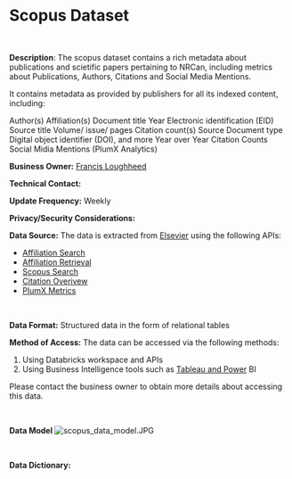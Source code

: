 # **Scopus Dataset**
<br>

**Description**:
The scopus dataset contains a rich metadata about publications and scietific papers pertaining to NRCan, including metrics about Publications, Authors, Citations and Social Media Mentions. 

It contains metadata as provided by publishers for all its indexed content, including:

Author(s)
Affiliation(s)
Document title
Year
Electronic identification (EID)
Source title
Volume/ issue/ pages
Citation count(s)
Source
Document type
Digital object identifier (DOI), and more
Year over Year Citation Counts
Social Midia Mentions (PlumX Analytics)
<br>

**Business Owner:**
[Francis Loughheed](mailto:francis.loughheed@canada.ca)
<br>

**Technical Contact:**
<br>


**Update Frequency:**
Weekly
<br>

**Privacy/Security Considerations:**
<br>

**Data Source:**
The data is extracted from [Elsevier](https://www.elsevier.com) using the following APIs:
- [Affiliation Search](https://dev.elsevier.com/documentation/AffiliationSearchAPI.wadl)
- [Affiliation Retrieval](https://dev.elsevier.com/documentation/AffiliationRetrievalAPI.wadl)
- [Scopus Search](https://dev.elsevier.com/documentation/ScopusSearchAPI.wadl)
- [Citation Overivew](https://dev.elsevier.com/documentation/AbstractCitationAPI.wadl)
- [PlumX Metrics](https://dev.elsevier.com/documentation/PlumXMetricsAPI.wadl)
<br>

**Data Format:**
Structured data in the form of relational tables
<br>

**Method of Access:**
The data can be accessed via the following methods:
1. Using Databricks workspace and APIs
2. Using Business Intelligence tools such as [Tableau and Power](https://docs.databricks.com/integrations/bi/index.html) BI


Please contact the business owner to obtain more details about accessing this data.

<br> 

**Data Model**
![scopus_data_model.JPG](/.attachments/scopus_data_model-9ead3b7e-a093-4ee3-932d-734566fa6464.JPG)

<br>

**Data Dictionary:**   <to be completed>
